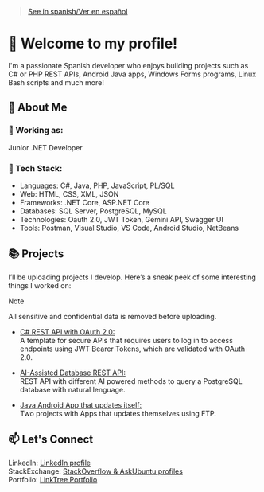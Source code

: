 > [See in spanish/Ver en español](https://github.com/LuisMiSanVe/LuisMiSanVe/blob/spanish/README.md)
# 👋 Welcome to my profile!
I'm a passionate Spanish developer who enjoys building projects such as C# or PHP REST APIs, Android Java apps, Windows Forms programs, Linux Bash scripts and much more!
## 🚀 About Me
### 💼 Working as:
Junior .NET Developer
### 🔧 Tech Stack:
- Languages: C#, Java, PHP, JavaScript, PL/SQL
- Web: HTML, CSS, XML, JSON
- Frameworks: .NET Core, ASP.NET Core
- Databases: SQL Server, PostgreSQL, MySQL
- Technologies: Oauth 2.0, JWT Token, Gemini API, Swagger UI
- Tools: Postman, Visual Studio, VS Code, Android Studio, NetBeans
## 📚 Projects
I’ll be uploading projects I develop. Here’s a sneak peek of some interesting things I worked on:
> [!NOTE]
> All sensitive and confidential data is removed before uploading.
- [C# REST API with OAuth 2.0:](https://github.com/LuisMiSanVe/OAuth_API)\
  A template for secure APIs that requires users to log in to access endpoints using JWT Bearer Tokens, which are validated with OAuth 2.0.

- [AI-Assisted Database REST API:](https://github.com/LuisMiSanVe/AI_DB_REST_API)\
  REST API with different AI powered methods to query a PostgreSQL database with natural lenguage.

- [Java Android App that updates itself:](https://github.com/LuisMiSanVe/AutoUpdaterAndroid)\
  Two projects with Apps that updates themselves using FTP.

## 📫 Let's Connect
LinkedIn: [LinkedIn profile](https://www.linkedin.com/in/luis-miguel-s%C3%A1nchez-967024326/)\
StackExchange: [StackOverflow & AskUbuntu profiles](https://stackexchange.com/users/25822412/luis-miguel-sánchez?tab=accounts)\
Portfolio: [LinkTree Portfolio](https://linktr.ee/luismiguelsanchez)
